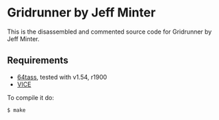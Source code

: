 # Gridrunner by Jeff Minter

This is the disassembled and commented source code for Gridrunner by Jeff Minter.

## Requirements

* [64tass][64tass], tested with v1.54, r1900
* [VICE][vice]

[64tass]: http://tass64.sourceforge.net/
[vice]: http://vice-emu.sourceforge.net/

To compile it do:

```sh
$ make
```

